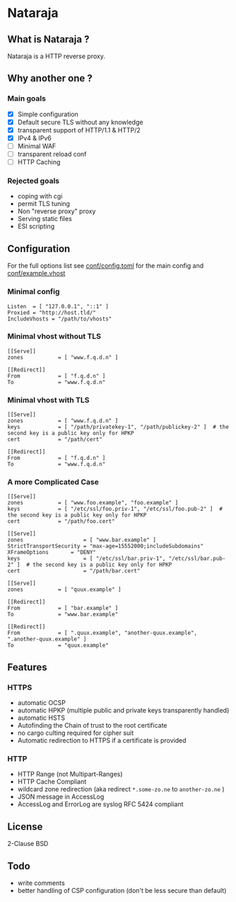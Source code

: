 # Nataraja


## What is Nataraja ?

Nataraja is a HTTP reverse proxy.


## Why another one ?

### Main goals

  * [x] Simple configuration
  * [x] Default secure TLS without any knowledge
  * [x] transparent support of HTTP/1.1 & HTTP/2
  * [x] IPv4 & IPv6
  * [ ] Minimal WAF
  * [ ] transparent reload conf
  * [ ] HTTP Caching

### Rejected goals

  * coping with <any>cgi
  * permit TLS tuning
  * Non "reverse proxy" proxy
  * Serving static files
  * ESI scripting


## Configuration

For the full options list see [conf/config.toml](conf/config.toml) for the main config and [conf/example.vhost](conf/example.vhost)

### Minimal config

```
Listen	= [ "127.0.0.1", "::1" ]
Proxied	= "http://host.tld/"
IncludeVhosts = "/path/to/vhosts"
```

### Minimal vhost without TLS

```
[[Serve]]
zones           = [ "www.f.q.d.n" ]

[[Redirect]]
From            = [ "f.q.d.n" ]
To              = "www.f.q.d.n"
```

### Minimal vhost with TLS

```
[[Serve]]
zones           = [ "www.f.q.d.n" ]
keys            = [ "/path/privatekey-1", "/path/publickey-2" ]  # the second key is a public key only for HPKP
cert            = "/path/cert"

[[Redirect]]
From            = [ "f.q.d.n" ]
To              = "www.f.q.d.n"
```


### A more Complicated Case

```
[[Serve]]
zones           = [ "www.foo.example", "foo.example" ]
keys            = [ "/etc/ssl/foo.priv-1", "/etc/ssl/foo.pub-2" ]  # the second key is a public key only for HPKP
cert            = "/path/foo.cert"

[[Serve]]
zones                   = [ "www.bar.example" ]
StrictTransportSecurity = "max-age=15552000;includeSubdomains"
XFrameOptions		= "DENY"
keys                    = [ "/etc/ssl/bar.priv-1", "/etc/ssl/bar.pub-2" ]  # the second key is a public key only for HPKP
cert                    = "/path/bar.cert"

[[Serve]]
zones           = [ "quux.example" ]

[[Redirect]]
From            = [ "bar.example" ]
To              = "www.bar.example"

[[Redirect]]
From            = [ ".quux.example", "another-quux.example", ".another-quux.example" ]
To              = "quux.example"

```


## Features

### HTTPS

  * automatic OCSP
  * automatic HPKP (multiple public and private keys transparently handled)
  * automatic HSTS
  * Autofinding the Chain of trust to the root certificate
  * no cargo culting required for cipher suit
  * Automatic redirection to HTTPS if a certificate is provided

### HTTP

  * HTTP Range (not Multipart-Ranges)
  * HTTP Cache Compliant
  * wildcard zone redirection (aka redirect `*.some-zo.ne` to `another-zo.ne` )
  * JSON message in AccessLog
  * AccessLog and ErrorLog are syslog RFC 5424 compliant


## License
2-Clause BSD


## Todo

  * write comments
  * better handling of CSP configuration (don't be less secure than default)
